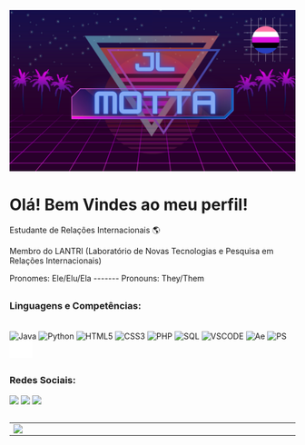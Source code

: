 ![capa github](https://github.com/JL-Motta01/JL-Motta01/blob/main/JL.png?raw=true)  

# Olá! Bem Vindes ao meu perfil!

Estudante de Relações Internacionais  🌎

Membro do LANTRI (Laboratório de Novas Tecnologias e Pesquisa em Relações Internacionais)

Pronomes: Ele/Elu/Ela ------- Pronouns: They/Them

##

### Linguagens e Competências:

<div style="display: inline_block"><br>
    <img align="center" alt="Java" height="30" width="40" src="https://cdn.jsdelivr.net/gh/devicons/devicon/icons/java/java-original-wordmark.svg">
    <img align="center" alt="Python" height="30" width="40" src="https://cdn.jsdelivr.net/gh/devicons/devicon/icons/python/python-original-wordmark.svg">
    <img align="center" alt="HTML5" height="30" width="40" src="https://cdn.jsdelivr.net/gh/devicons/devicon/icons/html5/html5-original.svg">
    <img align="center" alt="CSS3" height="30" width="40" src="https://cdn.jsdelivr.net/gh/devicons/devicon/icons/css3/css3-original.svg">
    <img align="center" alt="PHP" height="30" width="40" src="https://cdn.jsdelivr.net/gh/devicons/devicon/icons/php/php-plain.svg">
    <img align="center" alt="SQL" height="30" width="40" src="https://cdn.jsdelivr.net/gh/devicons/devicon/icons/postgresql/postgresql-original.svg">
    <img align="center" alt="VSCODE" height="30" width="40" src="https://cdn.jsdelivr.net/gh/devicons/devicon/icons/vscode/vscode-original.svg">
    <img align="center" alt="Ae" height="30" width="40" src="https://cdn.jsdelivr.net/gh/devicons/devicon/icons/aftereffects/aftereffects-original.svg">
    <img align="center" alt="PS" height="30" width="40" src="https://cdn.jsdelivr.net/gh/devicons/devicon/icons/photoshop/photoshop-plain.svg">
    <img align="center" alt="Unreal" height="30" width="40" src="https://github.com/JL-Motta01/JL-Motta01/blob/main/UE_Logo_icon-only_white.svg" class="filter-white">
</div>

##

### Redes Sociais:

<div>
    <a href="https://www.facebook.com/joaolucas.passosmotta"><img src="https://img.shields.io/badge/Facebook-1877F2?style=for-the-badge&logo=facebook&logoColor=white"></a>
    <a href="https://www.instagram.com/passosmotta/"><img src="https://img.shields.io/badge/Instagram-E4405F?style=for-the-badge&logo=instagram&logoColor=white"></a>
    <a href="mailto:darthmotta@gmail.com"><img src="https://img.shields.io/badge/Gmail-D14836?style=for-the-badge&logo=gmail&logoColor=white"></a>
    <a href=""><img src=""></a>
</div>

##

<center>  
<table>
    <tr>
       <td><img width="495px" align="left" src="https://github-readme-stats.vercel.app/api?username=JL-Motta01&theme=synthwave"/></td>
       <td><img width="400px" align="left" src="https://github-readme-stats.vercel.app/api/top-langs/?username=JL-Motta01&hide=html&layout=compact&theme=synthwave" /></td>
    </tr>   
</table>
</center> 


